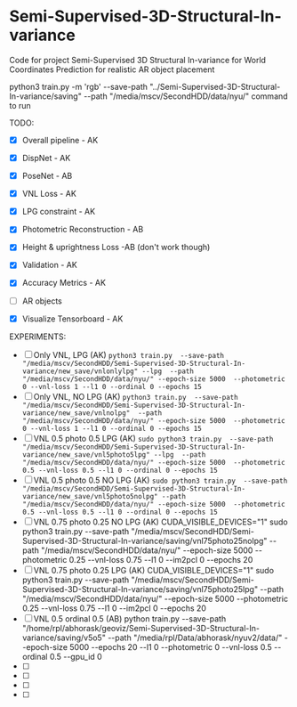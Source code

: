 # Semi-Supervised-3D-Structural-In-variance

Code for project 
Semi-Supervised 3D Structural In-variance for World Coordinates Prediction for realistic AR object placement

python3 train.py -m 'rgb' --save-path "../Semi-Supervised-3D-Structural-In-variance/saving" --path "/media/mscv/SecondHDD/data/nyu/"
command to run

TODO:

- [x] Overall pipeline - AK
- [x] DispNet - AK
- [X] PoseNet - AB
- [x] VNL Loss - AK
- [x] LPG constraint - AK
- [x] Photometric Reconstruction - AB
- [x] Height & uprightness Loss -AB (don't work though)
- [x] Validation - AK
- [x] Accuracy Metrics - AK
- [ ] AR objects
- [X] Visualize Tensorboard - AK


EXPERIMENTS:

- [ ] Only VNL, LPG (AK) ``` python3 train.py  --save-path "/media/mscv/SecondHDD/Semi-Supervised-3D-Structural-In-variance/new_save/vnlonlylpg" --lpg  --path "/media/mscv/SecondHDD/data/nyu/" --epoch-size 5000  --photometric 0 --vnl-loss 1 --l1 0 --ordinal 0 --epochs 15 ```
- [ ]  Only VNL,  NO LPG (AK) ```python3 train.py  --save-path "/media/mscv/SecondHDD/Semi-Supervised-3D-Structural-In-variance/new_save/vnlnolpg"  --path "/media/mscv/SecondHDD/data/nyu/" --epoch-size 5000  --photometric 0 --vnl-loss 1 --l1 0 --ordinal 0 --epochs 15 ```
- [ ] VNL 0.5 photo 0.5 LPG (AK) ```sudo python3 train.py  --save-path "/media/mscv/SecondHDD/Semi-Supervised-3D-Structural-In-variance/new_save/vnl5photo5lpg" --lpg  --path "/media/mscv/SecondHDD/data/nyu/" --epoch-size 5000  --photometric 0.5 --vnl-loss 0.5 --l1 0 --ordinal 0 --epochs 15```
- [ ] VNL 0.5 photo 0.5  NO LPG (AK) ```sudo python3 train.py  --save-path "/media/mscv/SecondHDD/Semi-Supervised-3D-Structural-In-variance/new_save/vnl5photo5nolpg" --path "/media/mscv/SecondHDD/data/nyu/" --epoch-size 5000  --photometric 0.5 --vnl-loss 0.5 --l1 0 --ordinal 0 --epochs 15```
- [ ] VNL 0.75 photo 0.25  NO LPG (AK) CUDA_VISIBLE_DEVICES="1" sudo python3 train.py  --save-path "/media/mscv/SecondHDD/Semi-Supervised-3D-Structural-In-variance/saving/vnl75photo25nolpg" --path "/media/mscv/SecondHDD/data/nyu/" --epoch-size 5000  --photometric 0.25 --vnl-loss 0.75 --l1 0 --im2pcl 0 --epochs 20
- [ ] VNL 0.75 photo 0.25 LPG (AK) CUDA_VISIBLE_DEVICES="1" sudo python3 train.py  --save-path "/media/mscv/SecondHDD/Semi-Supervised-3D-Structural-In-variance/saving/vnl75photo25lpg" --path "/media/mscv/SecondHDD/data/nyu/" --epoch-size 5000  --photometric 0.25 --vnl-loss 0.75 --l1 0 --im2pcl 0 --epochs 20
- [ ] VNL 0.5 ordinal 0.5 (AB) python train.py  --save-path "/home/rpl/abhorask/geoviz/Semi-Supervised-3D-Structural-In-variance/saving/v5o5"   --path "/media/rpl/Data/abhorask/nyuv2/data/" --epoch-size 5000 --epochs 20 --l1 0 --photometric 0 --vnl-loss 0.5  --ordinal 0.5 --gpu_id 0
- [ ]
- [ ] 
- [ ] 
- [ ] 

